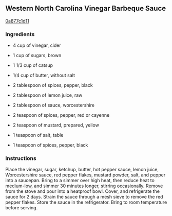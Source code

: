 ## Western North Carolina Vinegar Barbeque Sauce

[0a877c1d11](http://allrecipes.com/recipe/western-north-carolina-vinegar-barbeque-sauce/)

### Ingredients

 - 4 cup of vinegar, cider

 - 1 cup of sugars, brown

 - 1 1/3 cup of catsup

 - 1/4 cup of butter, without salt

 - 2 tablespoon of spices, pepper, black

 - 2 tablespoon of lemon juice, raw

 - 2 tablespoon of sauce, worcestershire

 - 2 teaspoon of spices, pepper, red or cayenne

 - 2 teaspoon of mustard, prepared, yellow

 - 1 teaspoon of salt, table

 - 1 teaspoon of spices, pepper, black

### Instructions

Place the vinegar, sugar, ketchup, butter, hot pepper sauce, lemon juice, Worcestershire sauce, red pepper flakes, mustard powder, salt, and pepper into a saucepan. Bring to a simmer over high heat, then reduce heat to medium-low, and simmer 30 minutes longer, stirring occasionally. Remove from the stove and pour into a heatproof bowl. Cover, and refrigerate the sauce for 2 days. Strain the sauce through a mesh sieve to remove the red pepper flakes. Store the sauce in the refrigerator. Bring to room temperature before serving.